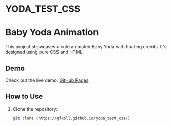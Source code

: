 # YODA_TEST_CSS
# Baby Yoda Animation

This project showcases a cute animated Baby Yoda with floating credits. It's designed using pure CSS and HTML.

## Demo

Check out the live demo: [GitHub Pages](https://gfkoll.github.io/yoda_test_css/)

## How to Use

1. Clone the repository:
   ```bash
   git clone (https://gfkoll.github.io/yoda_test_css/)
   
